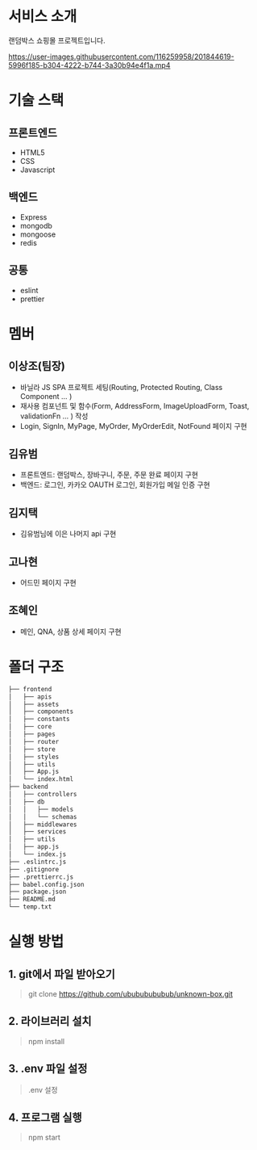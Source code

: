 # 서비스 소개

랜덤박스 쇼핑몰 프로젝트입니다.

https://user-images.githubusercontent.com/116259958/201844619-5996f185-b304-4222-b744-3a30b94e4f1a.mp4

# 기술 스택

## 프론트엔드

- HTML5
- CSS
- Javascript

## 백엔드

- Express
- mongodb
- mongoose
- redis

## 공통

- eslint
- prettier

# 멤버

## 이상조(팀장)

- 바닐라 JS SPA 프로젝트 세팅(Routing, Protected Routing, Class Component … )
- 재사용 컴포넌트 및 함수(Form, AddressForm, ImageUploadForm, Toast, validationFn … ) 작성
- Login, SignIn, MyPage, MyOrder, MyOrderEdit, NotFound 페이지 구현

## 김유범

- 프론트엔드: 랜덤박스, 장바구니, 주문, 주문 완료 페이지 구현
- 백엔드: 로그인, 카카오 OAUTH 로그인, 회원가입 메일 인증 구현

## 김지택

- 김유범님에 이은 나머지 api 구현

## 고나현

- 어드민 페이지 구현

## 조혜인

- 메인, QNA, 상품 상세 페이지 구현

# 폴더 구조

```bash
├── frontend
│   ├── apis
│   ├── assets
│   ├── components
│   ├── constants
│   ├── core
│   ├── pages
│   ├── router
│   ├── store
│   ├── styles
│   ├── utils
│   ├── App.js
│   └── index.html
├── backend
│   ├── controllers
│   ├── db
│   │   ├── models
│   │   └── schemas
│   ├── middlewares
│   ├── services
│   ├── utils
│   ├── app.js
│   └── index.js
├── .eslintrc.js
├── .gitignore
├── .prettierrc.js
├── babel.config.json
├── package.json
├── README.md
└── temp.txt
```

# 실행 방법

## 1. git에서 파일 받아오기

> git clone https://github.com/ubububububub/unknown-box.git

## 2. 라이브러리 설치

> npm install

## 3. .env 파일 설정

> .env 설정

## 4. 프로그램 실행

> npm start
